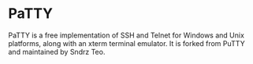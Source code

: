 # PaTTY
PaTTY is a free implementation of SSH and Telnet for Windows and Unix platforms, along with an xterm terminal emulator. It is forked from PuTTY and maintained by Sndrz Teo.
